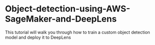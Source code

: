 # Object-detection-using-AWS-SageMaker-and-DeepLens
This tutorial will walk you through how to train a custom object detection model and deploy it to DeepLens
